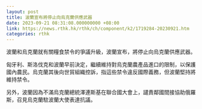 ```yaml
---
layout: post
title: 波蘭宣布將停止向烏克蘭供應武器
date: 2023-09-21 08:31:08.000000000 +08:00
link: https://news.rthk.hk/rthk/ch/component/k2/1719284-20230921.htm
categories: rthk
---
```


波蘭和烏克蘭就有關糧食禁令的爭議升級，波蘭宣布，將停止向烏克蘭供應武器。

匈牙利、斯洛伐克和波蘭早前決定，繼續維持對烏克蘭農產品進口的限制，以保護國內農民。烏克蘭其後向世貿組織控訴，指這些禁令違反國際義務，但波蘭堅持將維持禁令。

另外，波蘭因為不滿烏克蘭總統澤連斯基在聯合國大會上，譴責鄰國間接協助俄羅斯，召見烏克蘭駐波蘭大使表達抗議。
